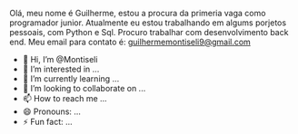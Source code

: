 Olá, meu nome é Guilherme, estou a procura da primeria vaga como programador junior.
Atualmente eu estou trabalhando em algums porjetos pessoais, com Python e Sql.
Procuro trabalhar com desenvolvimento back end.
Meu email para contato é: guilhermemontiseli9@gmail.com



- 👋 Hi, I’m @Montiseli
- 👀 I’m interested in ...
- 🌱 I’m currently learning ...
- 💞️ I’m looking to collaborate on ...
- 📫 How to reach me ...
- 😄 Pronouns: ...
- ⚡ Fun fact: ...
